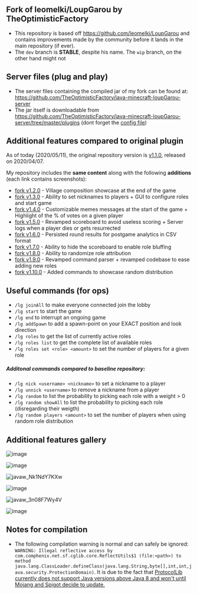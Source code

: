## Fork of leomelki/LoupGarou by TheOptimisticFactory

- This repository is based off https://github.com/leomelki/LoupGarou and contains improvements made by the community before it lands in the main repository (if ever).
- The `dev` branch is **STABLE**, despite his name. The `wip` branch, on the other hand might not


## Server files (plug and play)

- The server files containing the compiled jar of my fork can be found at: https://github.com/TheOptimisticFactory/java-minecraft-loupGarou-server
- The jar itself is downloadable from https://github.com/TheOptimisticFactory/java-minecraft-loupGarou-server/tree/master/plugins (dont forget the [config file](https://github.com/TheOptimisticFactory/java-minecraft-loupGarou-server/blob/master/plugins/LoupGarou/config.yml))

## Additional features compared to original plugin ##

As of today (2020/05/11), the original repository version is [v1.1.0](https://github.com/leomelki/LoupGarou/releases/tag/1.1.0), released on 2020/04/07.

My repository includes the **same content** along with the following **additions** (each link contains screenshots):

- [fork v1.2.0](https://github.com/TheOptimisticFactory/LoupGarou/releases/tag/v1.2.0) - Village composition showcase at the end of the game
- [fork v1.3.0](https://github.com/TheOptimisticFactory/LoupGarou/releases/tag/v1.3.0) - Ability to set nicknames to players + GUI to configure roles and start game
- [fork v1.4.0](https://github.com/TheOptimisticFactory/LoupGarou/releases/tag/v1.4.0) - Customizable memes messages at the start of the game + Highlight of the % of votes on a given player
- [fork v1.5.0](https://github.com/TheOptimisticFactory/LoupGarou/releases/tag/v1.5.0) - Revamped scoreboard to avoid useless scoring + Server logs when a player dies or gets resurrected
- [fork v1.6.0](https://github.com/TheOptimisticFactory/LoupGarou/releases/tag/v1.6.0) - Persisted round results for postgame analytics in CSV format
- [fork v1.7.0](https://github.com/TheOptimisticFactory/LoupGarou/releases/tag/v1.7.0) - Ability to hide the scoreboard to enable role bluffing
- [fork v1.8.0](https://github.com/TheOptimisticFactory/LoupGarou/releases/tag/v1.8.0) - Ability to randomize role attribution
- [fork v1.9.0](https://github.com/TheOptimisticFactory/LoupGarou/releases/tag/v1.9.0) - Revamped command parser + revamped codebase to ease adding new roles
- [fork v1.10.0](https://github.com/TheOptimisticFactory/LoupGarou/releases/tag/v1.10.0) - Added commands to showcase random distribution

## Useful commands (for ops) ##

- `/lg joinAll` to make everyone connected join the lobby
- `/lg start` to start the game
- `/lg end` to interrupt an ongoing game
- `/lg addSpawn` to add a spawn-point on your EXACT position and look direction
- `/lg roles` to get the list of currently active roles
- `/lg roles list` to get the complete list of available roles
- `/lg roles set <role> <amount>` to set the number of players for a given role

##### Additonal commands compared to baseline repository:

- `/lg nick <username> <nickname>` to set a nickname to a player
- `/lg unnick <username>` to remove a nickname from a player
- `/lg random` to list the probability to picking each role with a weight > 0
- `/lg random showAll` to list the probability to picking each role (disregarding their weigth)
- `/lg random players <amount>` to set the number of players when using random role distribution

## Additional features gallery

![image](https://user-images.githubusercontent.com/2607260/79672340-4260a780-81d1-11ea-9b49-266a992e872a.png)

![image](https://user-images.githubusercontent.com/2607260/79674319-56f96b80-81e2-11ea-87ef-d4bdfd4494aa.png)

![javaw_Nk1NdY7KXw](https://user-images.githubusercontent.com/2607260/79673723-8e651980-81dc-11ea-8258-eb077bca7fca.png)

![image](https://user-images.githubusercontent.com/2607260/79676799-f706c300-81e9-11ea-86cd-0c9cd98be0b3.png)

![javaw_3n08F7Wy4V](https://user-images.githubusercontent.com/2607260/80318956-faafd080-880d-11ea-8a82-5d7a63f66330.png)

![image](https://user-images.githubusercontent.com/2607260/80097236-41ca6700-856b-11ea-978c-dd658ad09c67.png)

## Notes for compilation ##

- The following compilation warning is normal and can safely be ignored: `WARNING: Illegal reflective access by com.comphenix.net.sf.cglib.core.ReflectUtils$1 (file:<path>) to method java.lang.ClassLoader.defineClass(java.lang.String,byte[],int,int,java.security.ProtectionDomain)`. It is due to the fact that [ProtocolLib currently does not support Java versions above Java 8 and won't until Mojang and Spigot decide to update.](https://github.com/dmulloy2/ProtocolLib/issues/603#issuecomment-490207994)
